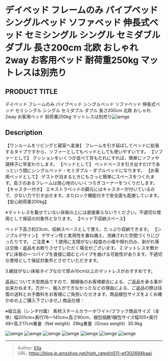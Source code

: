 # デイベッド フレームのみ パイプベッド シングルベッド ソファベッド 伸長式ベッド セミシングル シングル セミダブル ダブル 長さ200cm 北欧 おしゃれ 2way お客用ベッド 耐荷重250kg マットレスは別売り


## PRODUCT TITLE 

デイベッド フレームのみ パイプベッド シングルベッド ソファベッド 伸長式ベッド セミシングル シングル セミダブル ダブル 長さ200cm 北欧 おしゃれ 2way お客用ベッド 耐荷重250kg マットレスは別売り![iamge](https://b2bfiles1.gigab2b.cn/image/wkseller/303/20230501_b0b468c17bdf863fad20181b97f29221.jpg)

## Description

【ワンルームをリビングと寝室へ変身】
フレームを引き延ばしてベッドに拡張するタイプですから、ソファーとしてもベッドとしても使いやすいです。
【ソファーとして】
クッションをいくつか並べて背もたれにすれば、簡単にソファや寝椅子に早変わりします。
【ベッドとして】
ベッドベースを引き出すだけであっという間にシングルベッド・セミダブル・ダブルベッドになります。
【お客用ベッドとして】
ゲストが泊まるときにもさっと簡単にスペースをつくれます。高さのあるフレームは居心地のいいくつろぎコーナーをつくりだします。
【キャスター付き】
エキストラベッドの脚元にはキャスターが付いているので、少ない力で引き出せます。またロック機能付きで安全面も配慮しています。
【安心耐荷重200kg】

 ※マットレスを載せていない床板の上には直接乗らないでください。不適切な使用として保証の対象外となります。
【ベッド下収納スペース】

ベッド下高さ約23cm、収納スペースとして使え、たっぷり収納できます。
【シンプルデザイン】
デザイン性と実用性を兼ね備え、洗練された空間づくりにぴったりです。
ご注意★：
1.使用に支障がない程度の小傷や擦れ凹み、剥がれ等は交換・返品をお断りさせていただく場合がございます。
2.マットレスを敷かずに床板の一つパイプを直接に踏むとパイプを曲げる可能性があります。不適切な使用として保証対象外とさせていただきます。

3.網目がない床板タイプなので厚み10cm以上のマットレスがおすすめです。

返品について大型商品ですので、開梱後のお客様都合による、ご返品を承る事が出来かねます。万が一、搬入ができなかったなどの理由による、ご返品の際は往復の送料とお手数料をお客様にご負担いただきます。商品梱包サイズをよくお確かめの上ご購入下さいませ。)
商品仕様：

※組立品（レンチ付属）
素材スチールカラーホワイト/ブラック商品サイズ（全体）幅201cm×奥行76～141cm×高さ90cm、梱包個数1梱包サイズ幅105×奥行48×高さ17cm重量（Net weight）29kg重量（Gross weight）30.9kg

![iamge](https://b2bfiles1.gigab2b.cn/image/wkseller/303/20230508_dbb07cad4b6a22be966f11d1f0b5c1a4.jpg)
![iamge](https://b2bfiles1.gigab2b.cn/image/wkseller/303/20230501_b167bdab5b0a81f32ca15f2cfbddf01a.jpg)
![iamge](https://b2bfiles1.gigab2b.cn/image/wkseller/303/20230501_65e74909175bfbf4c13d6485c99e129d.jpg)
![iamge](https://b2bfiles1.gigab2b.cn/image/wkseller/303/20230508_8a527f9757360076d84ebf680cfe6d58.jpg)
![iamge](https://b2bfiles1.gigab2b.cn/image/wkseller/303/20230501_693dea50f0acca8b17df8c90e69c6398.jpg)
![iamge](https://b2bfiles1.gigab2b.cn/image/wkseller/303/20230501_967f10368c944f71e9e28d657e6a01a5.jpg)
![iamge](https://b2bfiles1.gigab2b.cn/image/wkseller/303/20230501_1de70a67d5ee7d172c33483ab07bb3fb.jpg)


---

> Author: [Ella](https://blog.jp.amzshop.net/)  
> URL: https://blog.jp.amzshop.net/high_rated/n511-wf302694baa/  

